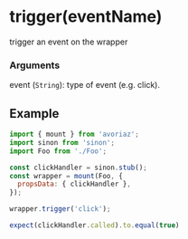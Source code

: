 # trigger(eventName)

trigger an event on the wrapper

### Arguments

event (`String`): type of event (e.g. click).

## Example

```js
import { mount } from 'avoriaz';
import sinon from 'sinon';
import Foo from './Foo';

const clickHandler = sinon.stub();
const wrapper = mount(Foo, {
  propsData: { clickHandler },
});

wrapper.trigger('click');

expect(clickHandler.called).to.equal(true)
```
